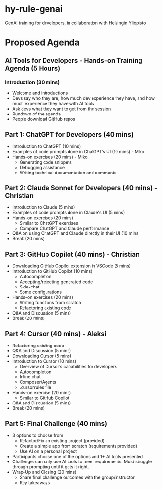 # hy-rule-genai
GenAI training for developers, in collaboration with Helsingin Yliopisto

# Proposed Agenda

## AI Tools for Developers - Hands-on Training Agenda (5 Hours)

### Introduction (30 mins)
- Welcome and introductions
- Devs say who they are, how much dev experience they have, and how much experience they have with AI tools
- Ask devs what they want to get from the session
- Rundown of the agenda
- People download GitHub repos

## Part 1: ChatGPT for Developers (40 mins)
- Introduction to ChatGPT (10 mins)
- Examples of code prompts done in ChatGPT’s UI (10 mins) - Miko
- Hands-on exercises (20 mins) - Miko
  - Generating code snippets
  - Debugging assistance
  - Writing technical documentation and comments

## Part 2: Claude Sonnet for Developers (40 mins) - Christian
- Introduction to Claude (5 mins)
- Examples of code prompts done in Claude's UI (5 mins)
- Hands-on exercises (20 mins)
  - Similar to ChatGPT exercises
  - Compare ChatGPT and Claude performance
- Q&A on using ChatGPT and Claude directly in their UI (10 mins)
- Break (20 mins)

## Part 3: GitHub Copilot (40 mins) - Christian
- Downloading GitHub Copilot extension in VSCode (5 mins)
- Introduction to GitHub Copilot (10 mins)
    - Autocompletion
    - Accepting/rejecting generated code
    - Side-chat
    - Some configurations
- Hands-on exercises (20 mins)
    - Writing functions from scratch
    - Refactoring existing code
- Q&A and Discussion (5 mins)
- Break (20 mins)

## Part 4: Cursor (40 mins) - Aleksi
- Refactoring existing code
- Q&A and Discussion (5 mins)
- Downloading Cursor (5 mins)
- Introduction to Cursor (10 mins)
    - Overview of Cursor’s capabilities for developers
    - Autocompletion
    - Inline chat
    - Composer/Agents
    - .cursorrules file
- Hands-on exercise (20 mins)
    - Similar to GitHub Copilot
- Q&A and Discussion (5 mins)
- Break (20 mins)

## Part 5: Final Challenge (40 mins)
- 3 options to choose from
    - Refactor/Fix an existing project (provided)
    - Create a simple app from scratch (requirements provided)
    - Use AI on a personal project
- Participants choose one of the options and 1+ AI tools presented
- Challenge: can only use AI tools to meet requirements. Must struggle through prompting until it gets it right.
- Wrap-Up and Closing (20 mins)
    - Share final challenge outcomes with the group/instructor
    - Key takeaways

